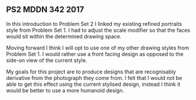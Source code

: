 ## PS2 MDDN 342 2017


In this introduction to Problem Set 2 I linked my existing refined portraits style from Problem Set 1. I had to adjust the scale modifier so that the faces would sit within the determined drawing space. 

Moving forward I think I will opt to use one of my other drawing styles from Problem Set 1. I would rather use a front facing design as opposed to the side-on view of the current style. 

My goals for this project are to produce designs that are recognisably derivative from the photograph they come from. I felt that I would not be able to get this effect using the current stylised design, instead I think it would be better to use a more humanoid design.